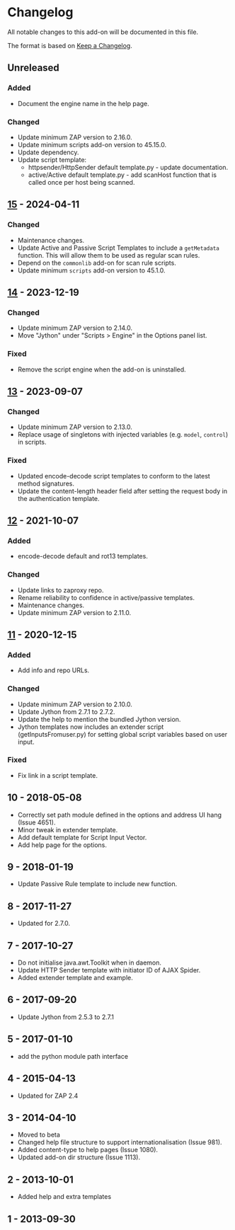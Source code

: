 # Changelog
All notable changes to this add-on will be documented in this file.

The format is based on [Keep a Changelog](https://keepachangelog.com/en/1.0.0/).

## Unreleased
### Added
- Document the engine name in the help page.

### Changed
- Update minimum ZAP version to 2.16.0.
- Update minimum scripts add-on version to 45.15.0.
- Update dependency.
- Update script template:
  - httpsender/HttpSender default template.py - update documentation.
  - active/Active default template.py - add scanHost function that is called once per host being scanned.

## [15] - 2024-04-11
### Changed
- Maintenance changes.
- Update Active and Passive Script Templates to include a `getMetadata` function. This will allow them to be used as regular scan rules.
- Depend on the `commonlib` add-on for scan rule scripts.
- Update minimum `scripts` add-on version to 45.1.0.

## [14] - 2023-12-19
### Changed
- Update minimum ZAP version to 2.14.0.
- Move "Jython" under "Scripts > Engine" in the Options panel list.

### Fixed
- Remove the script engine when the add-on is uninstalled.

## [13] - 2023-09-07
### Changed
- Update minimum ZAP version to 2.13.0.
- Replace usage of singletons with injected variables (e.g. `model`, `control`) in scripts.

### Fixed
- Updated encode-decode script templates to conform to the latest method signatures.
- Update the content-length header field after setting the request body in the authentication template.

## [12] - 2021-10-07
### Added
- encode-decode default and rot13 templates.

### Changed
- Update links to zaproxy repo.
- Rename reliability to confidence in active/passive templates.
- Maintenance changes.
- Update minimum ZAP version to 2.11.0.

## [11] - 2020-12-15
### Added
- Add info and repo URLs.

### Changed
- Update minimum ZAP version to 2.10.0.
- Update Jython from 2.7.1 to 2.7.2.
- Update the help to mention the bundled Jython version.
- Jython templates now includes an extender script (getInputsFromuser.py) for setting global script variables based on user input.

### Fixed
- Fix link in a script template.

## 10 - 2018-05-08

- Correctly set path module defined in the options and address UI hang (Issue 4651).
- Minor tweak in extender template.
- Add default template for Script Input Vector.
- Add help page for the options.

## 9 - 2018-01-19

- Update Passive Rule template to include new function.

## 8 - 2017-11-27

- Updated for 2.7.0.

## 7 - 2017-10-27

- Do not initialise java.awt.Toolkit when in daemon.
- Update HTTP Sender template with initiator ID of AJAX Spider.
- Added extender template and example.

## 6 - 2017-09-20

- Update Jython from 2.5.3 to 2.7.1

## 5 - 2017-01-10

- add the python module path interface

## 4 - 2015-04-13

- Updated for ZAP 2.4

## 3 - 2014-04-10

- Moved to beta
- Changed help file structure to support internationalisation (Issue 981).
- Added content-type to help pages (Issue 1080).
- Updated add-on dir structure (Issue 1113).

## 2 - 2013-10-01

- Added help and extra templates

## 1 - 2013-09-30



[15]: https://github.com/zaproxy/zap-extensions/releases/jython-v15
[14]: https://github.com/zaproxy/zap-extensions/releases/jython-v14
[13]: https://github.com/zaproxy/zap-extensions/releases/jython-v13
[12]: https://github.com/zaproxy/zap-extensions/releases/jython-v12
[11]: https://github.com/zaproxy/zap-extensions/releases/jython-v11
